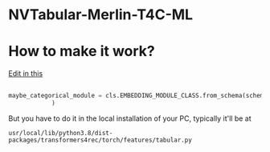 # NVTabular-Merlin-T4C-ML

# How to make it work?

[Edit in this](https://github.com/NVIDIA-Merlin/Transformers4Rec/blob/f3c4d2a6e67747a80030475fd5cea3f5371c327c/transformers4rec/torch/features/tabular.py#L179) 

```python
 
maybe_categorical_module = cls.EMBEDDING_MODULE_CLASS.from_schema(schema, max_sequence_length=max_sequence_length,tags=categorical_tags, **kwargs
            )
```

But you have to do it in the local installation of your PC, typically it'll be at 

```
usr/local/lib/python3.8/dist-packages/transformers4rec/torch/features/tabular.py

```